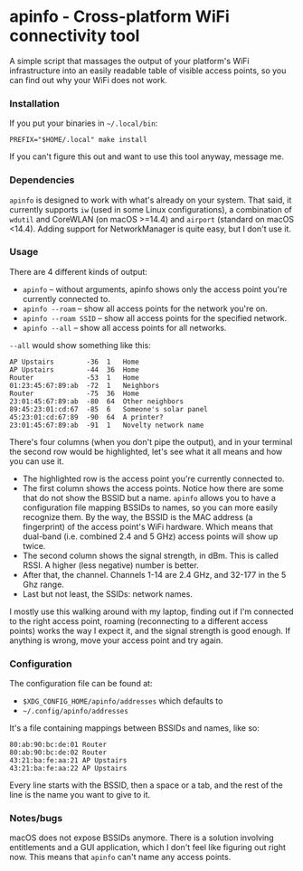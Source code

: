 # apinfo - Cross-platform WiFi connectivity tool

A simple script that massages the output of your platform's WiFi infrastructure
into an easily readable table of visible access points, so you can find out why
your WiFi does not work.

### Installation

If you put your binaries in `~/.local/bin`:

    PREFIX="$HOME/.local" make install

If you can't figure this out and want to use this tool anyway, message me.

### Dependencies

`apinfo` is designed to work with what's already on your system. That said, it
currently supports `iw` (used in some Linux configurations), a combination of
`wdutil` and CoreWLAN (on macOS >=14.4) and `airport` (standard on macOS
<14.4). Adding support for NetworkManager is quite easy, but I don't use it.

### Usage

There are 4 different kinds of output:

- `apinfo` – without arguments, apinfo shows only the access point you're
  currently connected to.
- `apinfo --roam` – show all access points for the network you're on.
- `apinfo --roam SSID` – show all access points for the specified network.
- `apinfo --all` – show all access points for all networks.

`--all` would show something like this:

    AP Upstairs        -36  1   Home
    AP Upstairs        -44  36  Home
    Router             -53  1   Home
    01:23:45:67:89:ab  -72  1   Neighbors
    Router             -75  36  Home
    23:01:45:67:89:ab  -80  64  Other neighbors
    89:45:23:01:cd:67  -85  6   Someone's solar panel
    45:23:01:cd:67:89  -90  64  A printer?
    23:01:45:67:89:ab  -91  1   Novelty network name

There's four columns (when you don't pipe the output), and in your terminal the
second row would be highlighted, let's see what it all means and how you can
use it.

- The highlighted row is the access point you're currently connected to.
- The first column shows the access points. Notice how there are some that do
  not show the BSSID but a name. `apinfo` allows you to have a configuration
  file mapping BSSIDs to names, so you can more easily recognize them. By the
  way, the BSSID is the MAC address (a fingerprint) of the access point's WiFi
  hardware. Which means that dual-band (i.e. combined 2.4 and 5 GHz) access
  points will show up twice.
- The second column shows the signal strength, in dBm. This is called RSSI. A
  higher (less negative) number is better.
- After that, the channel. Channels 1-14 are 2.4 GHz, and 32-177 in the 5 Ghz
  range.
- Last but not least, the SSIDs: network names.

I mostly use this walking around with my laptop, finding out if I'm connected
to the right access point, roaming (reconnecting to a different access points)
works the way I expect it, and the signal strength is good enough. If anything
is wrong, move your access point and try again.

### Configuration

The configuration file can be found at:

- `$XDG_CONFIG_HOME/apinfo/addresses` which defaults to
- `~/.config/apinfo/addresses`

It's a file containing mappings between BSSIDs and names, like so:

    80:ab:90:bc:de:01 Router
    80:ab:90:bc:de:02 Router
    43:21:ba:fe:aa:21 AP Upstairs
    43:21:ba:fe:aa:22 AP Upstairs

Every line starts with the BSSID, then a space or a tab, and the rest of the
line is the name you want to give to it.

### Notes/bugs

macOS does not expose BSSIDs anymore. There is a solution involving
entitlements and a GUI application, which I don't feel like figuring out right
now. This means that `apinfo` can't name any access points.

